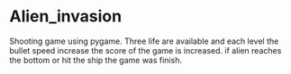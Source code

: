 # Alien_invasion
Shooting game using pygame.
Three life are available and each level the bullet speed increase the score of the game is increased.
if alien reaches the bottom or hit the ship the game was finish.


